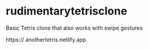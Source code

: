 # rudimentarytetrisclone
Basic Tetris clone that also works with swipe gestures

https:// anothertetris.netlify.app

